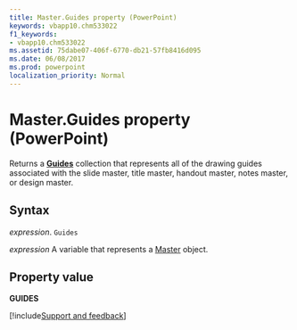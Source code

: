 ```yaml
---
title: Master.Guides property (PowerPoint)
keywords: vbapp10.chm533022
f1_keywords:
- vbapp10.chm533022
ms.assetid: 75dabe07-406f-6770-db21-57fb8416d095
ms.date: 06/08/2017
ms.prod: powerpoint
localization_priority: Normal
---
```



# Master.Guides property (PowerPoint)

Returns a  **[Guides](PowerPoint.guides.md)** collection that represents all of the drawing guides associated with the slide master, title master, handout master, notes master, or design master.


## Syntax

_expression_. `Guides`

_expression_ A variable that represents a [Master](PowerPoint.Master.md) object.


## Property value

 **GUIDES**

[!include[Support and feedback](~/includes/feedback-boilerplate.md)]